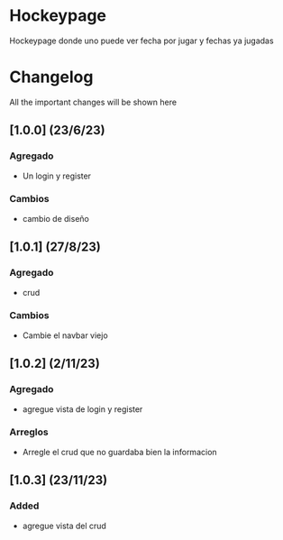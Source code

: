 # Hockeypage
Hockeypage donde uno puede ver fecha por jugar y fechas ya jugadas

# Changelog

All the important changes will be shown here

## [1.0.0] (23/6/23)
### Agregado

- Un login y register

### Cambios

- cambio de diseño

## [1.0.1] (27/8/23)
### Agregado

- crud

### Cambios

- Cambie el navbar viejo


## [1.0.2] (2/11/23)
### Agregado

- agregue vista de login y register

### Arreglos

- Arregle el crud que no guardaba bien la informacion 

## [1.0.3] (23/11/23)
### Added

- agregue vista del crud

